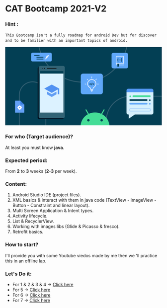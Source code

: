 # CAT Bootcamp 2021-V2

### Hint :
`This Bootcamp isn't a fully roadmap for android Dev but for discover and to be familier with an important topics of android.`

<p align="center">
  <img src="img/android.png">
</p> 

### For who (Target audience)?
At least you must know **java**.

### Expected period:
From **2** to **3** weeks (**2-3** per week).

### Content:
1. Android Studio IDE (project files).
2. XML basics & interact with them in java code (TextView - ImageView - Button - Constraint and linear layout).
3. Multi Screen Application & Intent types.
4. Activity lifecycle.
5. List & RecyclerView.
6. Working with images libs (Glide & Picasso & fresco).
7. Retrofit basics.

### How to start?
I'll provide you with some Youtube viedos made by me then we 'll practice this in an offline lap. 

### Let's Do it:
- For 1 & 2 & 3 & 4 -> [Click here](https://youtube.com/playlist?list=PL_99ATWogCcq0BNZD1R8VKU86FCvxKGHi)     
- For 5 -> [Click here](https://www.youtube.com/playlist?list=PL_99ATWogCcrsuH7GilsRJkD6dieQE9vK)     
- For 6 -> [Click here]()    
- For 7 -> [Click here]()
